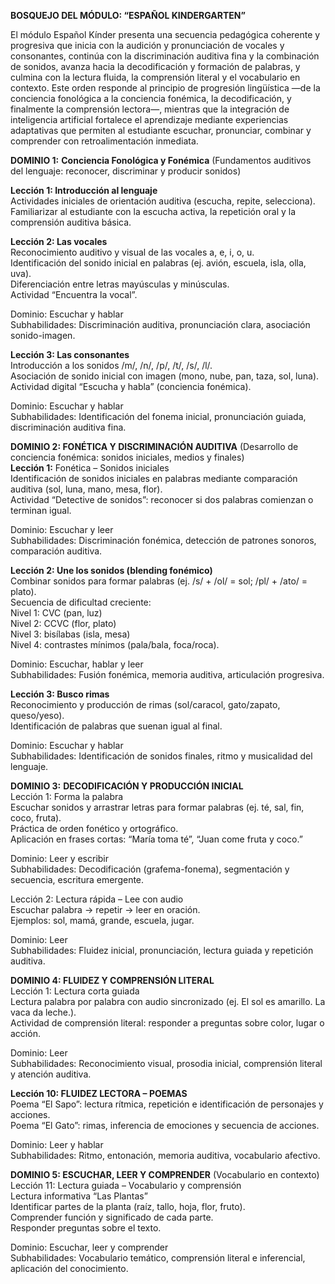 **BOSQUEJO DEL MÓDULO: “ESPAÑOL KINDERGARTEN”**

El módulo Español Kínder presenta una secuencia pedagógica coherente y progresiva que inicia con la audición y pronunciación de vocales y consonantes, continúa con la discriminación auditiva fina y la combinación de sonidos, avanza hacia la decodificación y formación de palabras, y culmina con la lectura fluida, la comprensión literal y el vocabulario en contexto. Este orden responde al principio de progresión lingüística —de la conciencia fonológica a la conciencia fonémica, la decodificación, y finalmente la comprensión lectora—, mientras que la integración de inteligencia artificial fortalece el aprendizaje mediante experiencias adaptativas que permiten al estudiante escuchar, pronunciar, combinar y comprender con retroalimentación inmediata.

**DOMINIO 1:** **Conciencia Fonológica y Fonémica** (Fundamentos auditivos del lenguaje: reconocer, discriminar y producir sonidos)

**Lección 1: Introducción al lenguaje**  
Actividades iniciales de orientación auditiva (escucha, repite, selecciona).  Familiarizar al estudiante con la escucha activa, la repetición oral y la comprensión auditiva básica.

**Lección 2: Las vocales**  
Reconocimiento auditivo y visual de las vocales a, e, i, o, u.  
Identificación del sonido inicial en palabras (ej. avión, escuela, isla, olla, uva).  
Diferenciación entre letras mayúsculas y minúsculas.  
Actividad “Encuentra la vocal”.

Dominio: Escuchar y hablar  
Subhabilidades: Discriminación auditiva, pronunciación clara, asociación sonido-imagen.

**Lección 3: Las consonantes**  
Introducción a los sonidos /m/, /n/, /p/, /t/, /s/, /l/.  
Asociación de sonido inicial con imagen (mono, nube, pan, taza, sol, luna).  
Actividad digital “Escucha y habla” (conciencia fonémica).

Dominio: Escuchar y hablar  
Subhabilidades: Identificación del fonema inicial, pronunciación guiada, discriminación auditiva fina.

**DOMINIO 2: FONÉTICA Y DISCRIMINACIÓN AUDITIVA** (Desarrollo de conciencia fonémica: sonidos iniciales, medios y finales)  
**Lección 1:** Fonética – Sonidos iniciales  
Identificación de sonidos iniciales en palabras mediante comparación auditiva (sol, luna, mano, mesa, flor).  
Actividad “Detective de sonidos”: reconocer si dos palabras comienzan o terminan igual.

Dominio: Escuchar y leer  
Subhabilidades: Discriminación fonémica, detección de patrones sonoros, comparación auditiva.

**Lección 2: Une los sonidos (blending fonémico)**  
Combinar sonidos para formar palabras (ej. /s/ \+ /ol/ \= sol; /pl/ \+ /ato/ \= plato).  
Secuencia de dificultad creciente:  
Nivel 1: CVC (pan, luz)  
Nivel 2: CCVC (flor, plato)  
Nivel 3: bisílabas (isla, mesa)  
Nivel 4: contrastes mínimos (pala/bala, foca/roca).

Dominio: Escuchar, hablar y leer  
Subhabilidades: Fusión fonémica, memoria auditiva, articulación progresiva.

**Lección 3: Busco rimas**  
Reconocimiento y producción de rimas (sol/caracol, gato/zapato, queso/yeso).  
Identificación de palabras que suenan igual al final.

Dominio: Escuchar y hablar  
Subhabilidades: Identificación de sonidos finales, ritmo y musicalidad del lenguaje.

**DOMINIO 3:** **DECODIFICACIÓN Y PRODUCCIÓN INICIAL**  
Lección 1: Forma la palabra  
Escuchar sonidos y arrastrar letras para formar palabras (ej. té, sal, fin, coco, fruta).  
Práctica de orden fonético y ortográfico.  
Aplicación en frases cortas: “María toma té”, “Juan come fruta y coco.”

Dominio: Leer y escribir  
Subhabilidades: Decodificación (grafema-fonema), segmentación y secuencia, escritura emergente.

Lección 2: Lectura rápida – Lee con audio  
Escuchar palabra → repetir → leer en oración.  
Ejemplos: sol, mamá, grande, escuela, jugar.

Dominio: Leer  
Subhabilidades: Fluidez inicial, pronunciación, lectura guiada y repetición auditiva.

**DOMINIO 4: FLUIDEZ Y COMPRENSIÓN LITERAL**  
Lección 1: Lectura corta guiada  
Lectura palabra por palabra con audio sincronizado (ej. El sol es amarillo. La vaca da leche.).  
Actividad de comprensión literal: responder a preguntas sobre color, lugar o acción.

Dominio: Leer  
Subhabilidades: Reconocimiento visual, prosodia inicial, comprensión literal y atención auditiva.

**Lección 10: FLUIDEZ LECTORA – POEMAS**  
Poema “El Sapo”: lectura rítmica, repetición e identificación de personajes y acciones.  
Poema “El Gato”: rimas, inferencia de emociones y secuencia de acciones.

Dominio: Leer y hablar  
Subhabilidades: Ritmo, entonación, memoria auditiva, vocabulario afectivo.

**DOMINIO 5: ESCUCHAR, LEER Y COMPRENDER** (Vocabulario en contexto)  
Lección 11: Lectura guiada – Vocabulario y comprensión  
Lectura informativa “Las Plantas”  
Identificar partes de la planta (raíz, tallo, hoja, flor, fruto).  
Comprender función y significado de cada parte.  
Responder preguntas sobre el texto.

Dominio: Escuchar, leer y comprender  
Subhabilidades: Vocabulario temático, comprensión literal e inferencial, aplicación del conocimiento.

